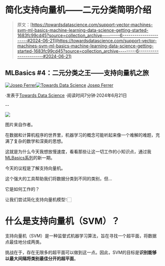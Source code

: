 # 简化支持向量机——二元分类简明介绍

> 原文：[https://towardsdatascience.com/support-vector-machines-svm-ml-basics-machine-learning-data-science-getting-started-1683fc99cd45?source=collection_archive---------6-----------------------#2024-06-21](https://towardsdatascience.com/support-vector-machines-svm-ml-basics-machine-learning-data-science-getting-started-1683fc99cd45?source=collection_archive---------6-----------------------#2024-06-21)

## MLBasics #4：二元分类之王——支持向量机之旅

[](https://medium.com/@rfeers?source=post_page---byline--1683fc99cd45--------------------------------)[![Josep Ferrer](../Images/dee7e2248a813eb2da5847efee159330.png)](https://medium.com/@rfeers?source=post_page---byline--1683fc99cd45--------------------------------)[](https://towardsdatascience.com/?source=post_page---byline--1683fc99cd45--------------------------------)[![Towards Data Science](../Images/a6ff2676ffcc0c7aad8aaf1d79379785.png)](https://towardsdatascience.com/?source=post_page---byline--1683fc99cd45--------------------------------) [Josep Ferrer](https://medium.com/@rfeers?source=post_page---byline--1683fc99cd45--------------------------------)

·发表于[Towards Data Science](https://towardsdatascience.com/?source=post_page---byline--1683fc99cd45--------------------------------) ·阅读时间7分钟·2024年6月21日

--

![](../Images/e36634152bd9fadf8f595b105d45834b.png)

图片来自作者。

在数据和计算机程序的世界里，机器学习的概念可能听起来像一个难解的难题，充满了复杂的数学和深奥的思想。

这就是为什么今天我想放慢速度，看看那些让这一切工作的小知识点，通过我[MLBasics系列](https://medium.com/towards-data-science/classification-multiple-logistic-regression-basics-ml-machine-learning-algorithm-classification-4acf6097ae1a)的新一期。

今天的议程是了解支持向量机。

这个强大的工具帮助我们将数据分类到不同的类别，但…

它是如何工作的？

让我们尝试简化支持向量机模型👇🏻

# 什么是支持向量机（SVM）？

支持向量机（SVM）是一种监督式机器学习算法，旨在寻找一个超平面，将数据点最佳地分成两类。

挑战在于，存在无限多的超平面可以做到这一点。因此，SVM的目标是**识别能够以最大间隔将类别最佳分开的超平面**。
